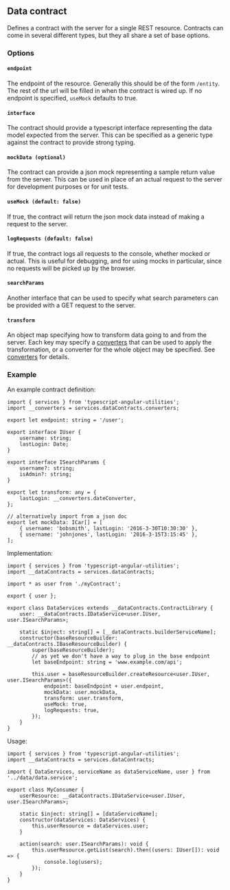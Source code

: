 ## Data contract
Defines a contract with the server for a single REST resource. Contracts can come in several different types, but they all share a set of base options.

### Options

#### `endpoint`
The endpoint of the resource. Generally this should be of the form `/entity`. The rest of the url will be filled in when the contract is wired up. If no endpoint is specified, `useMock` defaults to true.

#### `interface`
The contract should provide a typescript interface representing the data model expected from the server. This can be specified as a generic type against the contract to provide strong typing.

#### `mockData (optional)`
The contract can provide a json mock representing a sample return value from the server. This can be used in place of an actual request to the server for development purposes or for unit tests.

#### `useMock (default: false)`
If true, the contract will return the json mock data instead of making a request to the server.

#### `logRequests (default: false)`
If true, the contract logs all requests to the console, whether mocked or actual. This is useful for debugging, and for using mocks in particular, since no requests will be picked up by the browser.

#### `searchParams`
Another interface that can be used to specify what search parameters can be provided with a GET request to the server.

#### `transform`
An object map specifying how to transform data going to and from the server. Each key may specify a [converters](./converters/converters.md) that can be used to apply the transformation, or a converter for the whole object may be specified. See [converters](./converters/converters.md) for details.

### Example
An example contract definition:
```
import { services } from 'typescript-angular-utilities';
import __converters = services.dataContracts.converters;

export let endpoint: string = '/user';

export interface IUser {
	username: string;
	lastLogin: Date;
}

export interface ISearchParams {
	username?: string;
	isAdmin?: string;
}

export let transform: any = {
	lastLogin: __converters.dateConverter,
};

// alternatively import from a json doc
export let mockData: ICar[] = [
	{ username: 'bobsmith', lastLogin: '2016-3-30T10:30:30' },
	{ username: 'johnjones', lastLogin: '2016-3-15T3:15:45' },
];
```
Implementation:
```
import { services } from 'typescript-angular-utilities';
import __dataContracts = services.dataContracts;

import * as user from './myContract';

export { user };

export class DataServices extends __dataContracts.ContractLibrary {
	user: __dataContracts.IDataService<user.IUser, user.ISearchParams>;

	static $inject: string[] = [__dataContracts.builderServiceName];
	constructor(baseResourceBuilder: __dataContracts.IBaseResourceBuilder) {
		super(baseResourceBuilder);
		// as yet we don't have a way to plug in the base endpoint
		let baseEndpoint: string = 'www.example.com/api';

		this.user = baseResourceBuilder.createResource<user.IUser, user.ISearchParams>({
			endpoint: baseEndpoint + user.endpoint,
			mockData: user.mockData,
			transform: user.transform,
			useMock: true,
			logRequests: true,
		});
	}
}
```
Usage:
```
import { services } from 'typescript-angular-utilities';
import __dataContracts = services.dataContracts;

import { DataServices, serviceName as dataServiceName, user } from '../data/data.service';

export class MyConsumer {
	userResource: __dataContracts.IDataService<user.IUser, user.ISearchParams>;

	static $inject: string[] = [dataServiceName];
	constructor(dataServices: DataServices) {
		this.userResource = dataServices.user;
	}

	action(search: user.ISearchParams): void {
		this.userResource.getList(search).then((users: IUser[]): void => {
			console.log(users);
		});
	}
}
```